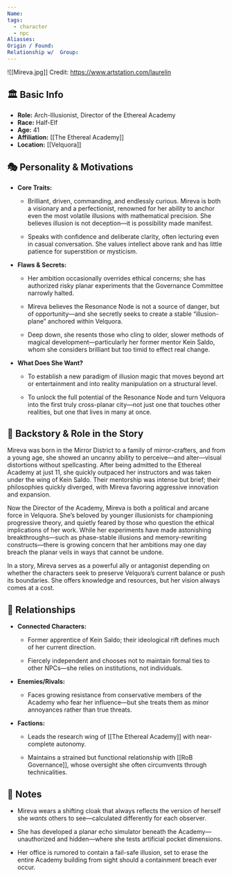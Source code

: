 ```yaml
---
Name: 
tags:
  - character
  - npc
Aliasses: 
Origin / Found: 
Relationship w/  Group:
---
```

![[Mireva.jpg]]
Credit:  https://www.artstation.com/laurelin
## 🏛️ Basic Info

- **Role:** Arch-Illusionist, Director of the Ethereal Academy
- **Race:** Half-Elf
- **Age:** 41
- **Affiliation:** [[The Ethereal Academy]]
- **Location:** [[Velquora]]

## 🎭 Personality & Motivations

- **Core Traits:**
    
    - Brilliant, driven, commanding, and endlessly curious. Mireva is both a visionary and a perfectionist, renowned for her ability to anchor even the most volatile illusions with mathematical precision. She believes illusion is not deception—it is possibility made manifest.
        
    - Speaks with confidence and deliberate clarity, often lecturing even in casual conversation. She values intellect above rank and has little patience for superstition or mysticism.
        
- **Flaws & Secrets:**
    
    - Her ambition occasionally overrides ethical concerns; she has authorized risky planar experiments that the Governance Committee narrowly halted.
        
    - Mireva believes the Resonance Node is not a source of danger, but of opportunity—and she secretly seeks to create a stable “illusion-plane” anchored within Velquora.
        
    - Deep down, she resents those who cling to older, slower methods of magical development—particularly her former mentor Kein Saldo, whom she considers brilliant but too timid to effect real change.
        
- **What Does She Want?**
    
    - To establish a new paradigm of illusion magic that moves beyond art or entertainment and into reality manipulation on a structural level.
        
    - To unlock the full potential of the Resonance Node and turn Velquora into the first truly cross-planar city—not just one that touches other realities, but one that lives in many at once.
        

## 📖 Backstory & Role in the Story

Mireva was born in the Mirror District to a family of mirror-crafters, and from a young age, she showed an uncanny ability to perceive—and alter—visual distortions without spellcasting. After being admitted to the Ethereal Academy at just 11, she quickly outpaced her instructors and was taken under the wing of Kein Saldo. Their mentorship was intense but brief; their philosophies quickly diverged, with Mireva favoring aggressive innovation and expansion.

Now the Director of the Academy, Mireva is both a political and arcane force in Velquora. She’s beloved by younger illusionists for championing progressive theory, and quietly feared by those who question the ethical implications of her work. While her experiments have made astonishing breakthroughs—such as phase-stable illusions and memory-rewriting constructs—there is growing concern that her ambitions may one day breach the planar veils in ways that cannot be undone.

In a story, Mireva serves as a powerful ally or antagonist depending on whether the characters seek to preserve Velquora’s current balance or push its boundaries. She offers knowledge and resources, but her vision always comes at a cost.

## 🔗 Relationships

- **Connected Characters:**
    
    - Former apprentice of Kein Saldo; their ideological rift defines much of her current direction.
        
    - Fiercely independent and chooses not to maintain formal ties to other NPCs—she relies on institutions, not individuals.
        
- **Enemies/Rivals:**
    
    - Faces growing resistance from conservative members of the Academy who fear her influence—but she treats them as minor annoyances rather than true threats.
        
- **Factions:**
    
    - Leads the research wing of [[The Ethereal Academy]] with near-complete autonomy.
        
    - Maintains a strained but functional relationship with [[RoB Governance]], whose oversight she often circumvents through technicalities.
        

## 📝 Notes

- Mireva wears a shifting cloak that always reflects the version of herself she _wants_ others to see—calculated differently for each observer.
    
- She has developed a planar echo simulator beneath the Academy—unauthorized and hidden—where she tests artificial pocket dimensions.
    
- Her office is rumored to contain a fail-safe illusion, set to erase the entire Academy building from sight should a containment breach ever occur.
